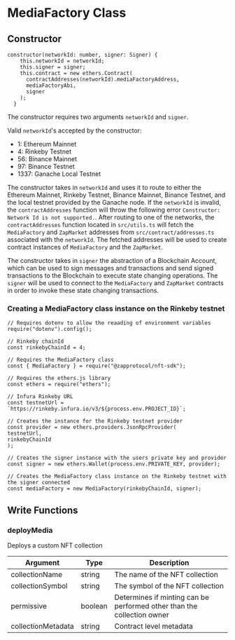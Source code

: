 # MediaFactory Class

## Constructor

```
constructor(networkId: number, signer: Signer) {
    this.networkId = networkId;
    this.signer = signer;
    this.contract = new ethers.Contract(
      contractAddresses(networkId).mediaFactoryAddress,
      mediaFactoryAbi,
      signer
    );
  }
```

The constructor requires two arguments `networkId` and `signer`.

Valid `networkId`'s accepted by the constructor:

- 1: Ethereum Mainnet
- 4: Rinkeby Testnet
- 56: Binance Mainnet
- 97: Binance Testnet
- 1337: Ganache Local Testnet

The constructor takes in `networkId` and uses it to route to either the Ethereum Mainnet, Rinkeby Testnet, Binance Mainnet, Binance Testnet, and the local testnet provided by the Ganache node. If the `networkId` is invalid, the `contractAddresses` function will throw the following error `Constructor: Network Id is not supported.`. After routing to one of the networks, the `contractAddresses` function located in `src/utils.ts` will fetch the `MediaFactory` and `ZapMarket` addresses from `src/contract/addresses.ts` associated with the `networkId`. The fetched addresses will be used to create contract instances of `MediaFactory` and the `ZapMarket`.

The constructor takes in `signer` the abstraction of a Blockchain Account, which can be used to sign messages and transactions and send signed transactions to the Blockchain to execute state changing operations. The `signer` will be used to connect to the `MediaFactory` and `ZapMarket` contracts in order to invoke these state changing transactions.

### Creating a MediaFactory class instance on the Rinkeby testnet

```
// Requires dotenv to allow the reaading of environment variables
require("dotenv").config();

// Rinkeby chainId
const rinkebyChainId = 4;

// Requires the MediaFactory class
const { MediaFactory } = require("@zapprotocol/nft-sdk");

// Requires the ethers.js library
const ethers = require("ethers");

// Infura Rinkeby URL
const testnetUrl = `https://rinkeby.infura.io/v3/${process.env.PROJECT_ID}`;

// Creates the instance for the Rinkeby testnet provider
const provider = new ethers.providers.JsonRpcProvider(
testnetUrl,
rinkebyChainId
);

// Creates the signer instance with the users private key and provider
const signer = new ethers.Wallet(process.env.PRIVATE_KEY, provider);

// Creates the MediaFactory class instance on the Rinkeby testnet with the signer connected
const mediaFactory = new MediaFactory(rinkebyChainId, signer);
```

## Write Functions

### deployMedia

Deploys a custom NFT collection

| **Argument**       | **Type** | **Description**                                                        |
| ------------------ | -------- | ---------------------------------------------------------------------- |
| collectionName     | string   | The name of the NFT collection                                         |
| collectionSymbol   | string   | The symbol of the NFT collection                                       |
| permissive         | boolean  | Determines if minting can be performed other than the collection owner |
| collectionMetadata | string   | Contract level metadata                                                |
